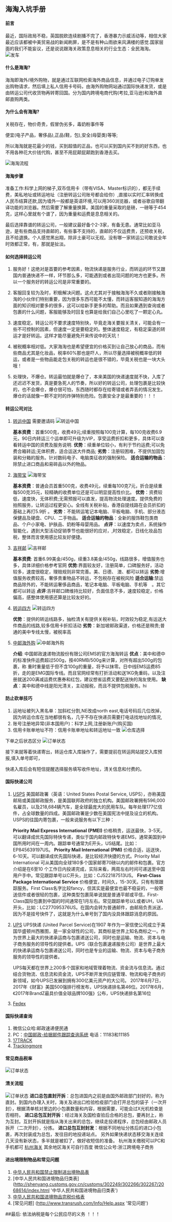 ## 海淘入坑手册

#### 前言
最近，国际政局不稳，英国脱欧连续剧播不完了，香港暴力示威活动等，相信大家最近应该都被中美贸易战的新闻刷屏，是不是有种山雨欲来风满楼的感觉.国家层面的我们不能妄议，还是说说跟海关政策息息相关的行业生态：全民海淘。
![发车](/images/随笔/海淘入坑手册/haitao_01.png "发车")

#### 什么是海淘?
海淘即海外/境外购物，就是通过互联网检索海外商品信息，并通过电子订购单发出购物请求，然后填上私人信用卡号码，由海外购物网站通过国际快递发货，或是由转运公司代收货物再转寄回国。分为国内跨境电商代购(考拉,亚马逊)和海外直邮直购两类。

#### 为什么会有海淘?
关税存在，物价奇贵，假冒伪劣多，毒奶粉事件等

便宜(电子产品，奢侈品),正品(鞋，包),安全(母婴类)等等;

所以海淘就是花最少的钱，买到超值的正品，也可以买到国内买不到的好东西，也不用各种花大价钱代购，甚至不用屁颠屁颠跑到香港去买。

![海淘流程](/images/随笔/海淘入坑手册/haitao_02.png "海淘流程")

#### 海淘步骤
准备工作:科学上网的梯子,双币信用卡（带有VISA、Master标识的），都无手续费，美私地址或转运地址（注册转运公司账号都会给你）,直接以实时汇率转换成人民币结算还款,因为墙外一般都是英语环境,可以用360浏览器，或者谷歌自带翻译功能的浏览器。然后需要了解重量换算。美国的重量采取的是磅，一磅等于454克，这样心里就有个谱了，因为重量和运费是息息相关的。

最后选择靠谱的转运公司，一般建议最好备个2-3家，有备无患。通常比如亚马逊，是有些商品支持直邮的，有些事不支持的，直邮的不仅运费贵，还预收关税，且不给退换。个人感觉黑出翔，除非土豪可以无视。没有哪一家转运公司敢说全年时效都正常，有，那就是扯淡。

#### 如何选择转运公司
1. 服务好！这绝对是首要的参考因素，物流快递是服务行业，而转运的环节又跟国内普通快递不一样，环节那么多，可能遇到或者出现问题的地方也更多。所以一个服务好的转运公司是非常重要的。

1. 客服回复较为及时，积极解决问题。这点尤其对于接触海淘不久或者刚接触海淘的小伙伴们特别重要，因为很多东西可能不太懂，而转运客服知道的海淘方面的知识相对要多的很多，这可以给新手更多的帮助。而且如果遇到查询或者包裹的什么问题，客服能够及时回复也算是给我们自己心里吃了一颗定心丸。

1. 速度稳定。转运公司不要求速度特别快，毕竟走海关要报关清关，可能会有一些不可控制的因素，但速度一定是要稳定的。整体速度稳定，有稳定渠道的转运才是好转运。这样才能尽量避免开来传说中的天坑！

1. 被税概率相对低。大家海淘也是希望便宜的价格买到让自己放心的商品，而有些商品尤其是化妆品，税率60%那也是吓人，所以尽量选择被税概率低的转运，或者是一些物品能走包关税的转运也是很不错的，毕竟关税也是一块大头哦！

1. 处理快，不爆仓。转运最怕就是爆仓了，本来美国的快递速度就不快，入库了还迟迟不发货，真是要急死人的节奏，所以好的转运公司，处理包裹是比较快的，也不会爆仓，爆仓很可怕，东西随时都存在给寄错或者弄丢的情况发生。爆仓的话就像一颗不定时的炸弹特别危险。包裹安全才是最重要的！！！

#### 转运公司对比
1. [转运中国](https://www.uszcn.com/ '转运中国') 需要邀请码
    ![转运中国](/images/随笔/海淘入坑手册/haitao_03.png "转运中国")

    **基本资费**：首重500克，收费49元;续重按照每100克计算，每100克收费6.9元，90日内转运三个运单即可升级为VIP，享受运费折扣和更多，具体可以查看转运中国的资费及服务说明.
    **优势**：续重单位较小，有利于节约运费;可以免费合箱转运;无体积费，适合运送大件商品;
    **劣势**：注册较困难，不提供加固包装和分箱的服务。针对数码电子、电脑类征收的强制保险。
    **适合运输的物品**：除禁止进口商品和易碎品以外的物品。

1. [海带宝](https://www.haidaibao.com/ '海带宝')
    ![海带宝](/images/随笔/海淘入坑手册/haitao_04.png "海带宝")

    **基本资费**：普通会员首重500克，收费49元，续重每100克7元，折合是续重每500克35元，较精确的收费单位还是可以明显提高性价比。
    **优势**：资费较低，速度快，无体积费;无需预报可以直发，提高物流处理速度。提供免费的拍照服务，让转运过程更安心。全线有关税补贴，香港自提线路在会员折扣的基础上再打5.9折 。
    **劣势**：不能转运笔记本电脑、平板电脑、手机、部分液态保健品及硬盘、CPU、二手物品。
    **适合运输的物品**：全新的服饰鞋包类商品、个户小家电、护肤品、奶粉等母婴用品。
    **点评**：以速度为卖点，系统操作智能化，遇到大型活动促销季节也能很好的应对，,时效稳定，日线化妆品包税，整体而言使用感比较友好便捷。

1. [吉祥邮](https://www.jixiangyou.com/ '吉祥邮')
    ![吉祥邮](/images/随笔/海淘入坑手册/haitao_05.png "吉祥邮")

    **基本资费**: 首重6.99美金/450g，续重3.8美金/450g，线路很多，增值服务也多，具体详细价格参考官网
    **优势**:界面较友好，注册简单，口碑服务好，活动较多，速度很稳定，理赔规则非常完善。美、日德、 澳、都可以转运
    **劣势**:增值服务收费较高，奢侈贵重物品不转运，不包税存在被税风险
    **适合运输**:禁运商品除外的，不能转运奢侈品商品，笔记本电脑、平板电脑、手机等　。其它都可以转运
    **点评**:吉祥邮口碑维持比较好，负面信息不多，速度较稳定，价格偏高，感整体使用感还算是比较友好的。

1. [转运四方](http://www.transrush.com/ '转运四方')
    ![转运四方](/images/随笔/海淘入坑手册/haitao_06.png "转运四方")

    **优势**：提供的转运线路多，抽检清关有提供关税补贴，时效较为稳定,有运送大件商品的线路,较多信用卡折扣活动
    **劣势**：新加坡邮政渠道，价格还是稍贵;普通的美中专线太慢，被税率高

1. [中邮海外购](https://buy.ems.com.cn/ '中邮海外购')
    ![中邮海外购](/images/随笔/海淘入坑手册/haitao_07.png "中邮海外购")

    **介绍**: 中国邮政速递物流股份有限公司EMS的官方海淘转运
    **优点**：美中和德中的标准快件运费超过500g，按40RMB/500g来计算，对所有超出500g的包裹，称 重时重量低于但不含100g的重量，将予以抹零。日中线EMS运费85折，走的是EMG国际专线。而且官网经常有打折活动和送1KG免重码，以及注册就送200满减运费优惠券和红包，建议想省运费又要配送快的淘友使用。
    **缺点**：美中和德中线是阳光清关，主动报税，而且不提供包税服务。hi


#### 防止砍单技巧
1. 运地址被列入黑名单：加斜杠分割,NE改成north east,电话号码后几位改掉，因为转运仓库在当地都很有名，几乎不存在快递员需要打电话找地址的情况,
1. 账号注册地异常(非本国用户)：科学上网,注册新账户(购买国)
1. 信用卡账单地址不符：信用卡账单地址和转运地址一致
    ![仓库选择](/images/随笔/海淘入坑手册/haitao_08.png "仓库选择")

下单之后状态区分
    ![订单状态](/images/随笔/海淘入坑手册/haitao_09.png "订单状态")

接下来就等着快递寄出，转运仓库入库操作了，需要提前在转运网站提交入库预报,填入单号即可，

快递入库后会有短信提醒选择服务填写收件地址，清关信息和付费的。

#### 国际快递公司
1. [USPS](https://www.usps.com/ 'USPS')
    美国邮政署（英语：United States Postal Service, USPS），亦称美国邮局或美国邮政服务，是美国联邦政府的独立机构。美国邮政署拥有596,000名雇员，以及218,684辆汽车，是全球最庞大的民用车队。每年处理177亿信件，占全球数量的四成。美国邮政署是少数在美国宪法中提及设立的机构。
    USPS的往国内寄包裹，一般来说服务有以下三种：

    **Priority Mail Express International (PMEI)**
    价格稍贵，运送最快，3-5天。可以翻译成优先国际特快专递，类似于国内邮政特快专递EMS，通常美国到中国所用时间在一周内。跟踪单号通常为E开头，US结尾。比如：EP845639197US。
    **Priority Mail International (PMI)** 价格合适，运送快，6-10天。可以翻译成优先国际快递，是比较经济快捷的方式。Priority Mail International 可从美国向全球180多个国家邮寄70磅以内的邮件和包裹。官方介绍是在6至10 个工作日内投递完成，实际来看，两周左右时间可递送至中国用户手中。常见跟踪单号以C开头，比如：CJ522187513US。
    **First-Class Package International Service** 价格便宜，时间久，15-30天。只有有限跟踪服务。First Class名字比较fancy，但其实是最便宜也最不稳妥的，一般寄送信件或者很轻的包裹，这种类型包裹简单说就是普通平邮或平信，First-Class国际包裹到中国的时间通常在1月左右。常见跟踪单号以L或者UH，UA开头，比如：LC277095376US。在国内会转为普通邮件，由邮局负责派送，因为不是挂号快件了，这就是为什么单号到了国内没具体跟踪消息的原因。

1.  [UPS](https://www.usps.com/ 'UPS')
    UPS快递 (United Parcel Service)在1907 年作为一家信使公司成立于美国华盛顿州西雅图，是一家全球性的公司，其商标是世界上知名商标之一。作为世界上最大的快递承运商与包裹递送公司，同时也是运输、物流、资本与电子商务服务的领导性的提供者。UPS（联合包裹速递服务公司）是世界上最大的快递承运商与包裹递送公司，同时也是专业的运输、物流、资本与电子商务服务的领导性的提供者。

    UPS每天都在世界上200多个国家和地域管理着物流、资金流与信息流。通过结合货物流、信息流和资金流，UPS不断开发供应链管理、物流和电子商务的新领域，如今UPS已发展到拥有300亿美元资产的大公司。
    2017年6月7日，2017年《财富》美国500强排行榜发布，UPS快递排名第46位。2017年6月，《2017年BrandZ最具价值全球品牌100强》公布，UPS快递排名第16位

1.  [Fedex](https://www.fedex.com/zh-cn/home.html 'Fedex')

#### 国际快递查询
1. 微信公众哈:邮政速递便民通
1. PC：[中国邮政-给据邮件跟踪查询系统](http://yjcx.chinapost.com.cn/qps/yjcx '中国邮政-给据邮件跟踪查询系统')  电话：11183和11185
1. [17TRACK](https://www.17track.net/zh-cn '17TRACK')
1. [Trackingmore](https://www.trackingmore.com/cn.html 'Trackingmore')

#### 常见商品税率
![订单状态](/images/随笔/海淘入坑手册/haitao_10.png "订单状态")

#### 清关流程
![订单状态](/images/随笔/海淘入坑手册/haitao_11.png "订单状态")
**进口总包直封开拆**：总包进国内之前是由国外邮政部门封好的，称为直封。到国内办理入关时，海关及进出口检验检疫部门会打开总包的袋子（一次开封），根据清单核对里边的小包裹数量和内容，根据需要，可能会过X光机检查是否相符。
**进口总包互封开拆**：经过海关及国检查验后合格的总包，要再封上，称为互封。互封开拆就是指从海关出来的总包，继续走投递程序，总包经由邮政人员拆开（二次开封），分拣。
**进口总包互封封发**：根据不同地址分拣后的进口小包裹，再次封装成为总包，发往目的地投递站点。 
另外如果快递状态移交海关连续几天没有新状态，多半就是被扣了，做好收短信的准备。 
杭州海关缴税可以PC和手机都可
[杭州海关](http://hzcpost.eport.com.cn/Web/MainNew.aspx '杭州海关') 其余地区海关可自行百度 
微信公众号:浙江跨境电子商务 

#### 进出境限制物品和常见问题
1. [中华人民共和国禁止限制进出境物品表](https://www.66law.cn/laws/124327.aspx '中华人民共和国禁止限制进出境物品表')
1. [中华人民共和国进境物品归类表] (http://shenyang.customs.gov.cn/customs/302249/302266/302267/2068614/index.html '中华人民共和国进境物品归类表')
1. [中华人民共和国进境物品完税价格表](http://shenyang.customs.gov.cn/customs/302249/302266/302267/2068614/index.html '中华人民共和国进境物品完税价格表')
1. [常见问题] (http://www.transrush.com/Info/Help.aspx '常见问题')



##最后: 依法纳税是每个公民应尽的义务 ！！！